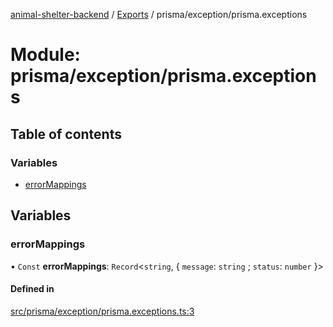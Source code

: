 [animal-shelter-backend](../README.md) / [Exports](../modules.md) / prisma/exception/prisma.exceptions

# Module: prisma/exception/prisma.exceptions

## Table of contents

### Variables

- [errorMappings](prisma_exception_prisma_exceptions.md#errormappings)

## Variables

### errorMappings

• `Const` **errorMappings**: `Record`\<`string`, \{ `message`: `string` ; `status`: `number`  }\>

#### Defined in

[src/prisma/exception/prisma.exceptions.ts:3](https://github.com/B4LiN7/animal-shelter-backend/blob/1dff22f62fa53a2f3b721b18c90a57a5c18f4cde/src/prisma/exception/prisma.exceptions.ts#L3)
